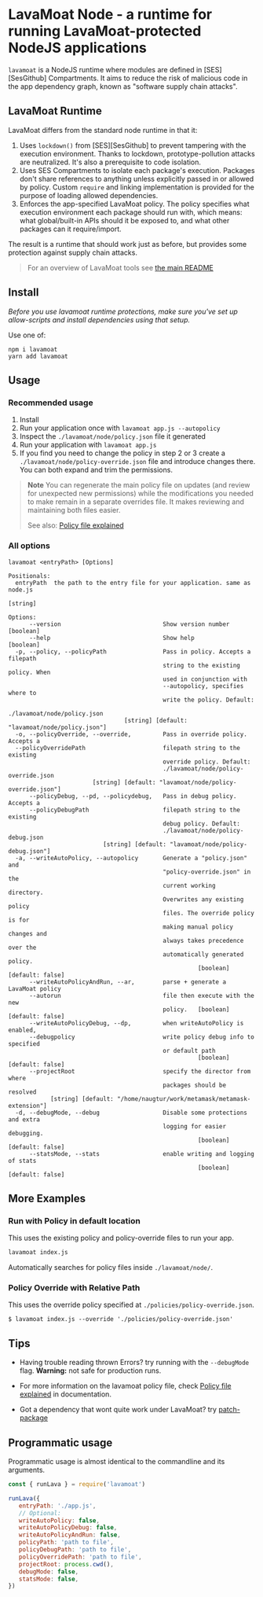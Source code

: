 # LavaMoat Node - a runtime for running LavaMoat-protected NodeJS applications

`lavamoat` is a NodeJS runtime where modules are defined in [SES][SesGithub] Compartments. It aims to reduce the risk of malicious code in the app dependency graph, known as "software supply chain attacks".

## LavaMoat Runtime 

LavaMoat differs from the standard node runtime in that it:

1. Uses `lockdown()` from [SES][SesGithub] to prevent tampering with the execution environment.
   Thanks to lockdown, prototype-pollution attacks are neutralized. It's also a prerequisite to code isolation. 
2. Uses SES Compartments to isolate each package's execution.
   Packages don't share references to anything unless explicitly passed in or allowed by policy. Custom `require` and linking implementation is provided for the purpose of loading allowed dependencies.
3. Enforces the app-specified LavaMoat policy.
   The policy specifies what execution environment each package should run with, which means: what global/built-in APIs should it be exposed to, and what other packages can it require/import.

The result is a runtime that should work just as before, but provides some protection against supply chain attacks.

> For an overview of LavaMoat tools see [the main README](https://github.com/LavaMoat/LavaMoat/tree/main/README.md)


## Install

*Before you use lavamoat runtime protections, make sure you've set up allow-scripts and install dependencies using that setup.*

Use one of:
```
npm i lavamoat
yarn add lavamoat
```

## Usage

### Recommended usage

1. Install 
2. Run your application once with `lavamoat app.js --autopolicy` 
3. Inspect the `./lavamoat/node/policy.json` file it generated
4. Run your application with `lavamoat app.js`
5. If you find you need to change the policy in step 2 or 3 create a `./lavamoat/node/policy-override.json` file and introduce changes there. You can both expand and trim the permissions.

> **Note** 
> You can regenerate the main policy file on updates (and review for unexpected new permissions) while the modifications you needed to make remain in a separate overrides file. It makes reviewing and maintaining both files easier. 
>  
> See also: [Policy file explained](https://github.com/LavaMoat/LavaMoat/tree/main/docs/policy.md)

### All options

```
lavamoat <entryPath> [Options]

Positionals:
  entryPath  the path to the entry file for your application. same as node.js
                                                                        [string]

Options:
      --version                             Show version number        [boolean]
      --help                                Show help                  [boolean]
  -p, --policy, --policyPath                Pass in policy. Accepts a filepath
                                            string to the existing policy. When
                                            used in conjunction with
                                            --autopolicy, specifies where to
                                            write the policy. Default:
                                            ./lavamoat/node/policy.json
                                 [string] [default: "lavamoat/node/policy.json"]
  -o, --policyOverride, --override,         Pass in override policy. Accepts a
  --policyOverridePath                      filepath string to the existing
                                            override policy. Default:
                                            ./lavamoat/node/policy-override.json
                        [string] [default: "lavamoat/node/policy-override.json"]
      --policyDebug, --pd, --policydebug,   Pass in debug policy. Accepts a
      --policyDebugPath                     filepath string to the existing
                                            debug policy. Default:
                                            ./lavamoat/node/policy-debug.json
                           [string] [default: "lavamoat/node/policy-debug.json"]
  -a, --writeAutoPolicy, --autopolicy       Generate a "policy.json" and
                                            "policy-override.json" in the
                                            current working         directory.
                                            Overwrites any existing policy
                                            files. The override policy is for
                                            making manual policy changes and
                                            always takes precedence over the
                                            automatically generated policy.
                                                      [boolean] [default: false]
      --writeAutoPolicyAndRun, --ar,        parse + generate a LavaMoat policy
      --autorun                             file then execute with the new
                                            policy.   [boolean] [default: false]
      --writeAutoPolicyDebug, --dp,         when writeAutoPolicy is enabled,
      --debugpolicy                         write policy debug info to specified
                                            or default path
                                                      [boolean] [default: false]
      --projectRoot                         specify the director from where
                                            packages should be resolved
            [string] [default: "/home/naugtur/work/metamask/metamask-extension"]
  -d, --debugMode, --debug                  Disable some protections and extra
                                            logging for easier debugging.
                                                      [boolean] [default: false]
      --statsMode, --stats                  enable writing and logging of stats
                                                      [boolean] [default: false]

```

## More Examples

### Run with Policy in default location

This uses the existing policy and policy-override files to run your app.

```bash
lavamoat index.js
```

Automatically searches for policy files inside `./lavamoat/node/`.

### Policy Override with Relative Path

This uses the override policy specified at `./policies/policy-override.json`.

```
$ lavamoat index.js --override './policies/policy-override.json'
```

## Tips

- Having trouble reading thrown Errors? try running with the `--debugMode` flag. **Warning:** not safe for production runs.

- For more information on the lavamoat policy file, check [Policy file explained](https://github.com/LavaMoat/LavaMoat/tree/main/docs/policy.md) in documentation.

- Got a dependency that wont quite work under LavaMoat? try [patch-package](https://www.npmjs.com/package/patch-package)


## Programmatic usage

Programmatic usage is almost identical to the commandline and its arguments.

```js
const { runLava } = require('lavamoat')

runLava({
   entryPath: './app.js',
   // Optional:
   writeAutoPolicy: false,
   writeAutoPolicyDebug: false,
   writeAutoPolicyAndRun: false,
   policyPath: 'path to file',
   policyDebugPath: 'path to file',
   policyOverridePath: 'path to file',
   projectRoot: process.cwd(),
   debugMode: false,
   statsMode: false,
})
```

